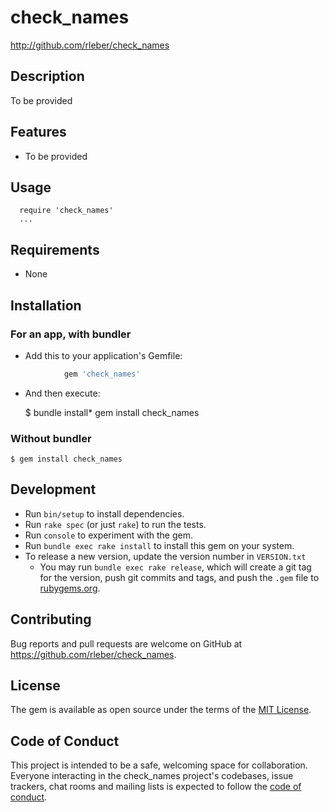 # check_names

http://github.com/rleber/check_names

## Description

To be provided

## Features

* To be provided

## Usage

      require 'check_names'
      ...
  
## Requirements

* None

## Installation

### For an app, with bundler

* Add this to your application's Gemfile:
```ruby
            gem 'check_names'
```

* And then execute:

    $ bundle install* gem install check_names

### Without bundler

    $ gem install check_names

## Development

* Run `bin/setup` to install dependencies. 
* Run `rake spec` (or just `rake`) to run the tests. 
* Run `console` to experiment with the gem.
* Run `bundle exec rake install` to install this gem on your system.
* To release a new version, update the version number in `VERSION.txt`
  * You may run `bundle exec rake release`, which will create a git tag for the version, push git commits and tags, and push the `.gem` file to [rubygems.org](https://rubygems.org).

## Contributing

Bug reports and pull requests are welcome on GitHub at https://github.com/rleber/check_names.


## License

The gem is available as open source under the terms of the [MIT License](https://opensource.org/licenses/MIT).

## Code of Conduct

 This project is intended to be a safe, welcoming space for collaboration. Everyone interacting in the check_names project's codebases, issue trackers, chat rooms and mailing lists is expected to follow the [code of conduct](https://github.com/rleber/check_names/blob/master/CODE_OF_CONDUCT.md).
